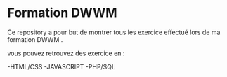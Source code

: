 # Formation DWWM

Ce repository a pour but de montrer tous les exercice effectué lors de ma formation DWWM .

vous pouvez retrouvez des exercice en :

-HTML/CSS
-JAVASCRIPT
-PHP/SQL
 
